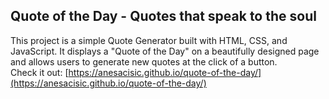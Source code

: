 ## Quote of the Day - Quotes that speak to the soul  
This project is a simple Quote Generator built with HTML, CSS, and JavaScript. It displays a "Quote of the Day" on a beautifully designed page and allows users to generate new quotes at the click of a button.    
Check it out: [https://anesacisic.github.io/quote-of-the-day/](https://anesacisic.github.io/quote-of-the-day/)
